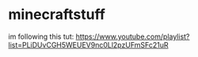 # minecraftstuff
im following this tut: https://www.youtube.com/playlist?list=PLiDUvCGH5WEUEV9nc0Ll2pzUFmSFc21uR

